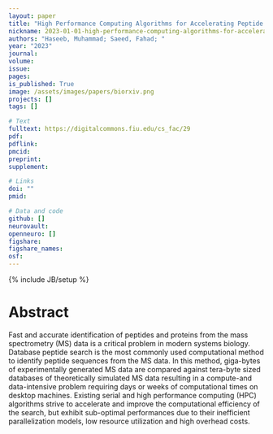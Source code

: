 ```yaml
---
layout: paper
title: "High Performance Computing Algorithms for Accelerating Peptide Identification from Mass-Spectrometry Data Using Heterogeneous Supercomputers"
nickname: 2023-01-01-high-performance-computing-algorithms-for-accelerating-peptide-identification-from-mass-spectrometry-data-using-heterogeneous-supercomputers
authors: "Haseeb, Muhammad; Saeed, Fahad; "
year: "2023"
journal: 
volume: 
issue:
pages: 
is_published: True
image: /assets/images/papers/biorxiv.png
projects: []
tags: []

# Text
fulltext: https://digitalcommons.fiu.edu/cs_fac/29
pdf:
pdflink:
pmcid:
preprint: 
supplement:

# Links
doi: ""
pmid:

# Data and code
github: []
neurovault:
openneuro: []
figshare:
figshare_names:
osf:
---
```

{% include JB/setup %}

# Abstract

Fast and accurate identification of peptides and proteins from the mass spectrometry (MS) data is a critical problem in modern systems biology. Database peptide search is the most commonly used computational method to identify peptide sequences from the MS data. In this method, giga-bytes of experimentally generated MS data are compared against tera-byte sized databases of theoretically simulated MS data resulting in a compute-and data-intensive problem requiring days or weeks of computational times on desktop machines. Existing serial and high performance computing (HPC) algorithms strive to accelerate and improve the computational efficiency of the search, but exhibit sub-optimal performances due to their inefficient parallelization models, low resource utilization and high overhead costs.
